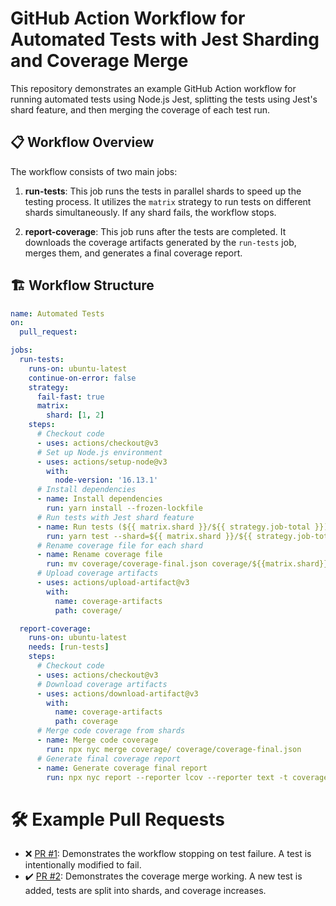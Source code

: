 # GitHub Action Workflow for Automated Tests with Jest Sharding and Coverage Merge

This repository demonstrates an example GitHub Action workflow for running automated tests using Node.js Jest, splitting the tests using Jest's shard feature, and then merging the coverage of each test run.

## 📋 Workflow Overview

The workflow consists of two main jobs:

1. **run-tests**: This job runs the tests in parallel shards to speed up the testing process. It utilizes the `matrix` strategy to run tests on different shards simultaneously. If any shard fails, the workflow stops.

2. **report-coverage**: This job runs after the tests are completed. It downloads the coverage artifacts generated by the `run-tests` job, merges them, and generates a final coverage report.

## 🏗️ Workflow Structure

```yaml
name: Automated Tests
on:
  pull_request:

jobs:
  run-tests:
    runs-on: ubuntu-latest
    continue-on-error: false
    strategy:
      fail-fast: true
      matrix:
        shard: [1, 2]
    steps:
      # Checkout code
      - uses: actions/checkout@v3
      # Set up Node.js environment
      - uses: actions/setup-node@v3
        with:
          node-version: '16.13.1'
      # Install dependencies
      - name: Install dependencies
        run: yarn install --frozen-lockfile
      # Run tests with Jest shard feature
      - name: Run tests (${{ matrix.shard }}/${{ strategy.job-total }})
        run: yarn test --shard=${{ matrix.shard }}/${{ strategy.job-total }} --coverage
      # Rename coverage file for each shard
      - name: Rename coverage file
        run: mv coverage/coverage-final.json coverage/${{matrix.shard}}.json
      # Upload coverage artifacts
      - uses: actions/upload-artifact@v3
        with:
          name: coverage-artifacts
          path: coverage/

  report-coverage:
    runs-on: ubuntu-latest
    needs: [run-tests]
    steps:
      # Checkout code
      - uses: actions/checkout@v3
      # Download coverage artifacts
      - uses: actions/download-artifact@v3
        with:
          name: coverage-artifacts
          path: coverage
      # Merge code coverage from shards
      - name: Merge code coverage
        run: npx nyc merge coverage/ coverage/coverage-final.json
      # Generate final coverage report
      - name: Generate coverage final report
        run: npx nyc report --reporter lcov --reporter text -t coverage --report-dir coverage
```

# 🛠️ Example Pull Requests

- ❌ [PR #1](https://github.com/hugosanga/jest-shard-workflow/pull/3): Demonstrates the workflow stopping on test failure. A test is intentionally modified to fail.
- ✔️ [PR #2](https://github.com/hugosanga/jest-shard-workflow/pull/2): Demonstrates the coverage merge working. A new test is added, tests are split into shards, and coverage increases.
